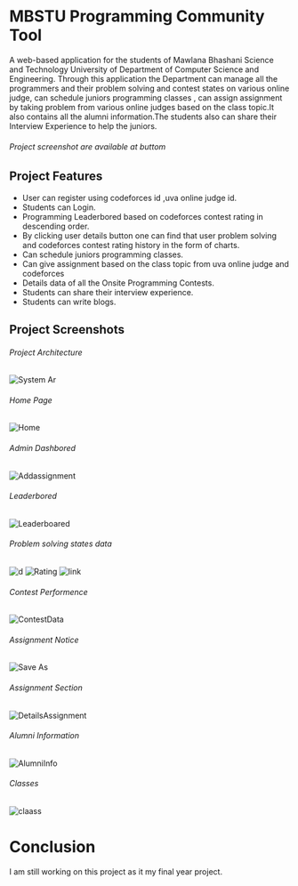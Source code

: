 # MBSTU Programming Community Tool
A web-based application for the students of Mawlana Bhashani Science and Technology University of Department of Computer Science and Engineering.
Through this application the Department can manage all the programmers and their problem solving and contest states on various online judge, can schedule juniors programming classes , can assign assignment  by taking problem from various online judges based on the class topic.It also contains all the alumni information.The students also can share their Interview Experience to help the juniors.
###### Project screenshot are available at buttom
## Project Features
* User can register using codeforces id ,uva online judge  id.
* Students can Login.
* Programming Leaderbored based on codeforces contest rating in descending order.
* By clicking user details button one can find that user problem solving 
 and codeforces contest rating history in the form of charts.
* Can schedule juniors programming classes.
* Can give assignment based on the class topic from uva online judge and codeforces
* Details data of all the Onsite Programming Contests.
* Students can share their interview experience.
* Students can write blogs.

## Project Screenshots

###### Project Architecture
![System Ar](https://user-images.githubusercontent.com/76808239/136534876-0ddafd73-dfd4-4129-bd4d-b755f07fbf79.PNG)

###### Home Page
![Home](https://user-images.githubusercontent.com/76808239/136533670-3c62fb14-aef3-4dd8-896c-a958966b316a.PNG)

###### Admin Dashbored
![Addassignment](https://user-images.githubusercontent.com/76808239/136533786-557597a4-580a-42f0-84d8-05d39d22e0f3.PNG)
###### Leaderbored
![Leaderboared](https://user-images.githubusercontent.com/76808239/136534052-6f5a90a0-d0de-4b51-bff8-7e82258063f1.PNG)

###### Problem solving states data
![d](https://user-images.githubusercontent.com/76808239/132962853-73747728-b496-4a33-ad84-5e51f4820a40.PNG)
![Rating](https://user-images.githubusercontent.com/76808239/132962879-94e7403e-4b60-42db-b150-31d5cbc18602.PNG)
![link](https://user-images.githubusercontent.com/76808239/132962892-18bc9fc8-448a-47f6-9593-4209ea446231.PNG)

###### Contest Performence
![ContestData](https://user-images.githubusercontent.com/76808239/136534252-f10bb89c-19b4-4fc0-9398-426bc6e20c11.PNG)

###### Assignment Notice
![Save As](https://user-images.githubusercontent.com/76808239/136534350-a23cdf37-9515-4715-8e38-45dd2e1a6984.PNG)

###### Assignment Section
![DetailsAssignment](https://user-images.githubusercontent.com/76808239/136534576-a5dd8733-843d-4cc8-ba15-da8f63478fa7.PNG)

###### Alumni Information
![AlumniInfo](https://user-images.githubusercontent.com/76808239/136534677-6ba5d456-03f7-44e3-85ec-10296feb0f70.PNG)

###### Classes
![claass](https://user-images.githubusercontent.com/76808239/132962755-05b5feb8-ffae-4643-ad38-d80da1fa9a31.PNG)

# Conclusion
I am still working on this project as it my final year project.
